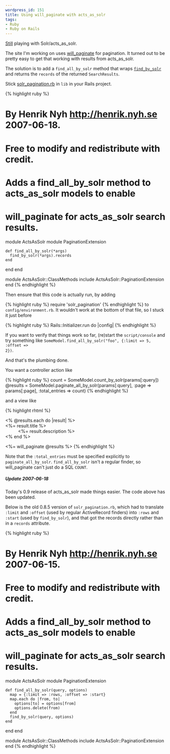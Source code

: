 ```yaml
--- 
wordpress_id: 151
title: Using will_paginate with acts_as_solr
tags: 
- Ruby
- Ruby on Rails
---
```

<a href="http://henrik.nyh.se/2007/06/rake-task-to-reindex-models-for-acts_as_solr">Still</a> playing with Solr/acts_as_solr.

The site I'm working on uses <a href="http://errtheblog.com/post/4791">will_paginate</a> for pagination. It turned out to be pretty easy to get that working with results from acts_as_solr.

The solution is to add a <code>find_all_by_solr</code> method that wraps <a href="http://api.railsfreaks.com/projects/acts_as_solr/classes/ActsAsSolr/ClassMethods.html#M000094"><code>find_by_solr</code></a> and returns the <code>records</code> of the returned <code>SearchResults</code>.

<!--more-->

Stick <a href="http://henrik.nyh.se/uploads/solr_pagination.rb">solr_pagination.rb</a> in <code>lib</code> in your Rails project.

{% highlight ruby %}
# By Henrik Nyh <http://henrik.nyh.se> 2007-06-18.
# Free to modify and redistribute with credit.

# Adds a find_all_by_solr method to acts_as_solr models to enable 
# will_paginate for acts_as_solr search results.

module ActsAsSolr
  module PaginationExtension

    def find_all_by_solr(*args)
      find_by_solr(*args).records
    end

  end
end

module ActsAsSolr::ClassMethods
  include ActsAsSolr::PaginationExtension
end
{% endhighlight %}

Then ensure that this code is actually run, by adding

{% highlight ruby %}
require 'solr_pagination'
{% endhighlight %} to <code>config/environment.rb</code>. It wouldn't work at the bottom of that file, so I stuck it just before

{% highlight ruby %}
Rails::Initializer.run do |config|
{% endhighlight %}

If you want to verify that things work so far, (re)start the <code>script/console</code> and try something like <code>SomeModel.find_all_by_solr("foo", {:limit => 5, :offset => 2})</code>.

And that's the plumbing done.

You want a controller action like

{% highlight ruby %}
count = SomeModel.count_by_solr(params[:query])
@results = SomeModel.paginate_all_by_solr(params[:query], :page => params[:page], :total_entries => count)
{% endhighlight %}

and a view like

{% highlight rhtml %}
<dl>
<% @results.each do |result| %>
  <dt><%= result.title %></dt>
  <dd><%= result.description %></dd>
<% end %>
</dl>

<%= will_paginate @results %>
{% endhighlight %}

Note that the <code>:total_entries</code> must be specified explicitly to <code>paginate_all_by_solr</code>. <code>find_all_by_solr</code> isn't a regular finder, so will_paginate can't just do a SQL <code>COUNT</code>.

<div class="updated">
<h5>Update 2007-06-18</h5>

Today's 0.9 release of acts_as_solr made things easier. The code above has been updated.

Below is the old 0.8.5 version of <code>solr_pagination.rb</code>, which had to translate <code>:limit</code> and <code>:offset</code> (used by regular ActiveRecord finders) into <code>:rows</code> and <code>:start</code> (used by <code>find_by_solr</code>)</a>, and that got the records directly rather than in a <code>records</code> attribute.

{% highlight ruby %}
# By Henrik Nyh <http://henrik.nyh.se> 2007-06-15.
# Free to modify and redistribute with credit.

# Adds a find_all_by_solr method to acts_as_solr models to enable 
# will_paginate for acts_as_solr search results.

module ActsAsSolr
  module PaginationExtension

    def find_all_by_solr(query, options)
      map = {:limit => :rows, :offset => :start}
      map.each do |from, to|
        options[to] = options[from]
        options.delete(from)
      end
      find_by_solr(query, options)
    end

  end
end

module ActsAsSolr::ClassMethods
  include ActsAsSolr::PaginationExtension
end
{% endhighlight %}

</div>
